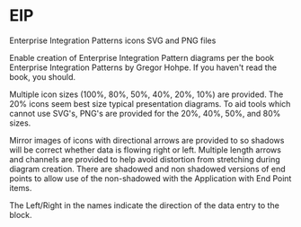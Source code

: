 # EIP
Enterprise Integration Patterns icons SVG and PNG files

Enable creation of Enterprise Integration Pattern diagrams per the book Enterprise Integration Patterns by Gregor Hohpe. If you haven't read the book, you should. 

Multiple icon sizes (100%, 80%, 50%, 40%, 20%, 10%) are provided. The 20% icons seem best size typical presentation diagrams. To aid tools which cannot use SVG's, PNG's are provided for the 20%, 40%, 50%, and 80% sizes. 

Mirror images of icons with directional arrows are provided to so shadows will be correct whether data is flowing right or left. Multiple length arrows and channels are provided to help avoid distortion from stretching during diagram creation. There are shadowed and non shadowed versions of end points to allow use of the non-shadowed with the Application with End Point items.

The Left/Right in the names indicate the direction of the data entry to the block.
